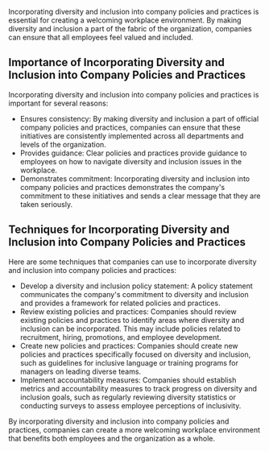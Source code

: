 
Incorporating diversity and inclusion into company policies and practices is essential for creating a welcoming workplace environment. By making diversity and inclusion a part of the fabric of the organization, companies can ensure that all employees feel valued and included.

Importance of Incorporating Diversity and Inclusion into Company Policies and Practices
---------------------------------------------------------------------------------------

Incorporating diversity and inclusion into company policies and practices is important for several reasons:

* Ensures consistency: By making diversity and inclusion a part of official company policies and practices, companies can ensure that these initiatives are consistently implemented across all departments and levels of the organization.
* Provides guidance: Clear policies and practices provide guidance to employees on how to navigate diversity and inclusion issues in the workplace.
* Demonstrates commitment: Incorporating diversity and inclusion into company policies and practices demonstrates the company's commitment to these initiatives and sends a clear message that they are taken seriously.

Techniques for Incorporating Diversity and Inclusion into Company Policies and Practices
----------------------------------------------------------------------------------------

Here are some techniques that companies can use to incorporate diversity and inclusion into company policies and practices:

* Develop a diversity and inclusion policy statement: A policy statement communicates the company's commitment to diversity and inclusion and provides a framework for related policies and practices.
* Review existing policies and practices: Companies should review existing policies and practices to identify areas where diversity and inclusion can be incorporated. This may include policies related to recruitment, hiring, promotions, and employee development.
* Create new policies and practices: Companies should create new policies and practices specifically focused on diversity and inclusion, such as guidelines for inclusive language or training programs for managers on leading diverse teams.
* Implement accountability measures: Companies should establish metrics and accountability measures to track progress on diversity and inclusion goals, such as regularly reviewing diversity statistics or conducting surveys to assess employee perceptions of inclusivity.

By incorporating diversity and inclusion into company policies and practices, companies can create a more welcoming workplace environment that benefits both employees and the organization as a whole.
